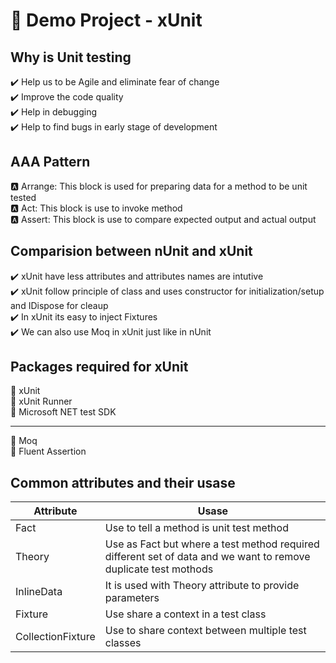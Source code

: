 # :pushpin: Demo Project - xUnit

## Why is Unit testing

:heavy_check_mark: Help us to be Agile and eliminate fear of change  
:heavy_check_mark: Improve the code quality  
:heavy_check_mark: Help in debugging  
:heavy_check_mark: Help to find bugs in early stage of development  

## AAA Pattern

:a: Arrange: This block is used for preparing data for a method to be unit tested  
:a: Act: This block is use to invoke method  
:a: Assert: This block is use to compare expected output and actual output  

## Comparision between nUnit and xUnit
:heavy_check_mark: xUnit have less attributes and attributes names are intutive  
:heavy_check_mark: xUnit follow principle of class and uses constructor for initialization/setup and IDispose for cleaup  
:heavy_check_mark: In xUnit its easy to inject Fixtures  
:heavy_check_mark: We can also use Moq in xUnit just like in nUnit  

## Packages required for xUnit

:hammer: xUnit  
:hammer: xUnit Runner  
:hammer: Microsoft NET test SDK  

***
:hammer: Moq  
:hammer: Fluent Assertion  

## Common attributes and their usase
| Attribute        | Usase       |
| -------------    |-------------|
| Fact             | Use to tell a method is unit test method |
| Theory           | Use as Fact but where a test method required different set of data and we want to remove duplicate test mothods |
| InlineData       | It is used with Theory attribute to provide parameters |     
| Fixture          | Use share a context in a test class |
| CollectionFixture| Use to share context between multiple test classes |
